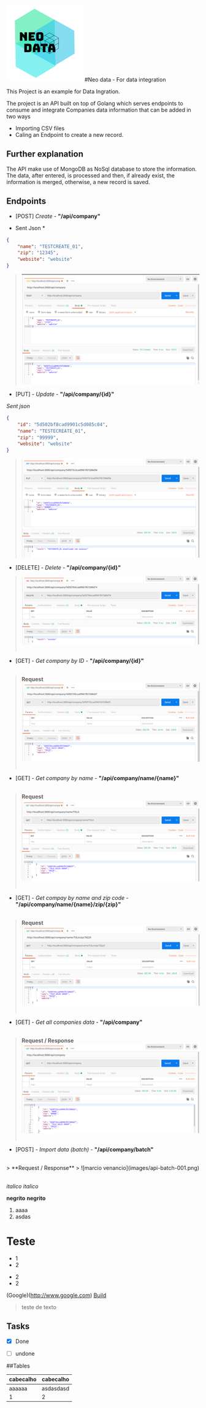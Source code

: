 ![marcio venancio](images/neo-data.png)
#Neo data - For data integration

This Project is an example for Data Ingration. 
 
The project is an API built on top of Golang which serves endpoints to consume and integrate Companies data information that can be added in two ways
* Importing CSV files
* Caling an Endpoint to create a new record.

## Further explanation

The API make use of MongoDB as NoSql database to store the information.
The data, after entered, is processed and then, if already exist, the information is merged, otherwise, a new record is saved.


## Endpoints

* [POST] *Create* - **"/api/company"**  

* Sent Json *
```json
{    
    "name": "TESTCREATE_01",
    "zip": "12345",
    "website": "website"
}
```
> ![marcio venancio](images/api-create-001.png)
* [PUT] - *Update* - **"/api/company/{id}"**

*Sent json*
```json
{
    "id": "5d502bf8cad9901c5d085c04",
    "name": "TESTECREATE_01",
    "zip": "99999",
    "website": "website"
}
``` 
> ![marcio venancio](images/api-update-001.png)

* [DELETE] - *Delete* - **"/api/company/{id}"**
> ![marcio venancio](images/api-delete-001.png)
<br/><br/>

* [GET] - *Get company by ID* - **"/api/company/{id}"**
<br/><br/>
> **Request**
> ![marcio venancio](images/api-getbyid-001.png)
<br/><br/>

* [GET] - *Get company by name* - **"/api/company/name/{name}"**
<br/><br/>
> **Request**
> ![marcio venancio](images/api-getbyname-001.png)
<br/><br/>

* [GET] - *Get compay by name and zip code* - **"/api/company/name/{name}/zip/{zip}"**
<br/><br/>
> **Request**
> ![marcio venancio](images/api-getbyname-zip-001.png)
<br/><br/>

* [GET] - *Get all companies data* - **"/api/company"**
<br/><br/>
> **Request / Response**
> ![marcio venancio](images/api-getall-001.png)
<br/><br/>

* [POST] - *Import data (batch)* - **"/api/company/batch"**
<br/>
> **Request / Response**
> ![marcio venancio](images/api-batch-001.png)
<br/><br/>






*italico*
_italico_

**negrito**
__negrito__


1. aaaa
2. asdas

# Teste
- 1
- 2

* 2
* 2

(Google)(http://www.google.com)
[Build](/build/classes)


> teste de texto 
>

## Tasks
- [x] Done
- [ ] undone


##Tables

| cabecalho | cabecalho |
|-----------|-----------|
| aaaaaa    |  asdasdasd|
|1|2|





